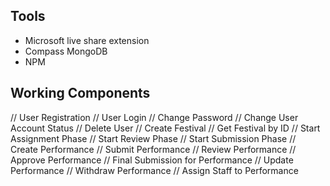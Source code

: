 ## Tools

- Microsoft live share extension
- Compass MongoDB
- NPM

## Working Components 

// User Registration
// User Login
// Change Password
// Change User Account Status
// Delete User
// Create Festival
// Get Festival by ID
// Start Assignment Phase
// Start Review Phase
// Start Submission Phase
// Create Performance
// Submit Performance
// Review Performance
// Approve Performance
// Final Submission for Performance
// Update Performance
// Withdraw Performance
// Assign Staff to Performance

